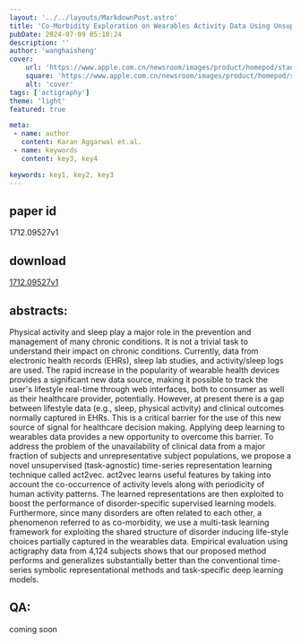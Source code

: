 ```yaml
---
layout: '../../layouts/MarkdownPost.astro'
title: 'Co-Morbidity Exploration on Wearables Activity Data Using Unsupervised Pre-training and Multi-Task Learning'
pubDate: 2024-07-09 05:10:24
description: ''
author: 'wanghaisheng'
cover:
    url: 'https://www.apple.com.cn/newsroom/images/product/homepod/standard/Apple-HomePod-hero-230118_big.jpg.large_2x.jpg'
    square: 'https://www.apple.com.cn/newsroom/images/product/homepod/standard/Apple-HomePod-hero-230118_big.jpg.large_2x.jpg'
    alt: 'cover'
tags: ['actigraphy'] 
theme: 'light'
featured: true

meta:
 - name: author
   content: Karan Aggarwal et.al.
 - name: keywords
   content: key3, key4

keywords: key1, key2, key3
---
```


## paper id
1712.09527v1
## download
[1712.09527v1](http://arxiv.org/abs/1712.09527v1)
## abstracts:
Physical activity and sleep play a major role in the prevention and management of many chronic conditions. It is not a trivial task to understand their impact on chronic conditions. Currently, data from electronic health records (EHRs), sleep lab studies, and activity/sleep logs are used. The rapid increase in the popularity of wearable health devices provides a significant new data source, making it possible to track the user's lifestyle real-time through web interfaces, both to consumer as well as their healthcare provider, potentially. However, at present there is a gap between lifestyle data (e.g., sleep, physical activity) and clinical outcomes normally captured in EHRs. This is a critical barrier for the use of this new source of signal for healthcare decision making. Applying deep learning to wearables data provides a new opportunity to overcome this barrier.   To address the problem of the unavailability of clinical data from a major fraction of subjects and unrepresentative subject populations, we propose a novel unsupervised (task-agnostic) time-series representation learning technique called act2vec. act2vec learns useful features by taking into account the co-occurrence of activity levels along with periodicity of human activity patterns. The learned representations are then exploited to boost the performance of disorder-specific supervised learning models. Furthermore, since many disorders are often related to each other, a phenomenon referred to as co-morbidity, we use a multi-task learning framework for exploiting the shared structure of disorder inducing life-style choices partially captured in the wearables data. Empirical evaluation using actigraphy data from 4,124 subjects shows that our proposed method performs and generalizes substantially better than the conventional time-series symbolic representational methods and task-specific deep learning models.
## QA:
coming soon
